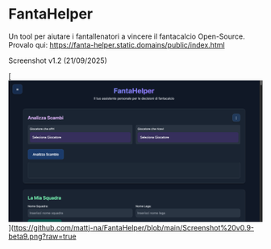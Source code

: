 # FantaHelper
Un tool per aiutare i fantallenatori a vincere il fantacalcio Open-Source. 
Provalo qui:
https://fanta-helper.static.domains/public/index.html

Screenshot v1.2 (21/09/2025)

[<img src="https://github.com/mattj-na/FantaHelper/blob/main/Screenshot%20v0.9-beta9.png?raw=true">]([ttps://github.com/mattj-na/FantaHelper/blob/main/Screenshot%20v0.9-beta9.png?raw=true](https://github.com/mattj-na/FantaHelper/blob/main/Screenshot%20v1.2.png?raw=true)
